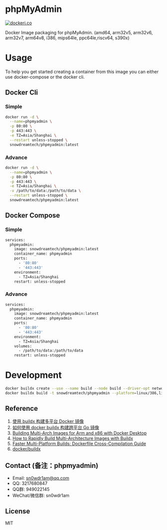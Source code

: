 # phpMyAdmin

[![dockeri.co](https://dockerico.blankenship.io/image/snowdreamtech/phpmyadmin)](https://hub.docker.com/r/snowdreamtech/phpmyadmin)

Docker Image packaging for phpMyAdmin. (amd64, arm32v5,  arm32v6, arm32v7, arm64v8, i386, mips64le, ppc64le,riscv64, s390x)

# Usage

To help you get started creating a container from this image you can either use docker-compose or the docker cli.

## Docker Cli

### Simple

```bash
docker run -d \
  --name=phpmyadmin \
  -p 80:80 \
  -p 443:443 \
  -e TZ=Asia/Shanghai \
  --restart unless-stopped \
  snowdreamtech/phpmyadmin:latest
```

### Advance

```bash
docker run -d \
  --name=phpmyadmin \
  -p 80:80 \
  -p 443:443 \
  -e TZ=Asia/Shanghai \
  -v /path/to/data:/path/to/data \
  --restart unless-stopped \
  snowdreamtech/phpmyadmin:latest
```

## Docker Compose

### Simple

```bash
services:
  phpmyadmin:
    image: snowdreamtech/phpmyadmin:latest
    container_name: phpmyadmin
    ports:
      - '80:80'
      - '443:443'  
    environment:
      - TZ=Asia/Shanghai
    restart: unless-stopped
```

### Advance

```bash
services:
  phpmyadmin:
    image: snowdreamtech/phpmyadmin:latest
    container_name: phpmyadmin
    ports:
      - '80:80'
      - '443:443'
    environment:
      - TZ=Asia/Shanghai
    volumes:
      - /path/to/data:/path/to/data
    restart: unless-stopped
```

# Development

```bash
docker buildx create --use --name build --node build --driver-opt network=host
docker buildx build -t snowdreamtech/phpmyadmin --platform=linux/386,linux/amd64,linux/arm/v6,linux/arm/v7,linux/arm64,linux/ppc64le,linux/riscv64,linux/s390x . --push
```

## Reference

1. [使用 buildx 构建多平台 Docker 镜像](https://icloudnative.io/posts/multiarch-docker-with-buildx/)
1. [如何使用 docker buildx 构建跨平台 Go 镜像](https://waynerv.com/posts/building-multi-architecture-images-with-docker-buildx/#buildx-%E7%9A%84%E8%B7%A8%E5%B9%B3%E5%8F%B0%E6%9E%84%E5%BB%BA%E7%AD%96%E7%95%A5)
1. [Building Multi-Arch Images for Arm and x86 with Docker Desktop](https://www.docker.com/blog/multi-arch-images/)
1. [How to Rapidly Build Multi-Architecture Images with Buildx](https://www.docker.com/blog/how-to-rapidly-build-multi-architecture-images-with-buildx/)
1. [Faster Multi-Platform Builds: Dockerfile Cross-Compilation Guide](https://www.docker.com/blog/faster-multi-platform-builds-dockerfile-cross-compilation-guide/)
1. [docker/buildx](https://github.com/docker/buildx)

## Contact (备注：phpmyadmin)

* Email: sn0wdr1am@qq.com
* QQ: 3217680847
* QQ群: 949022145
* WeChat/微信群: sn0wdr1am

## License

MIT
